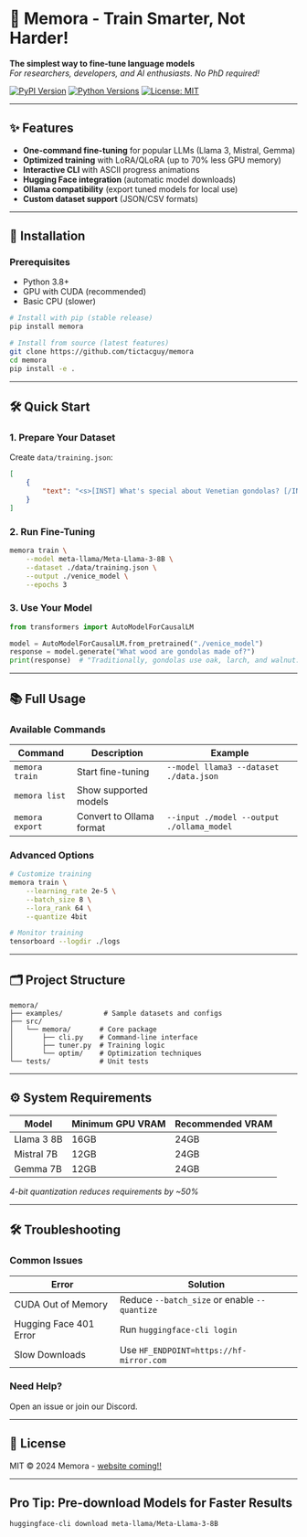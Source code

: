 # 🧠 Memora - Train Smarter, Not Harder! 
**The simplest way to fine-tune language models**  
*For researchers, developers, and AI enthusiasts. No PhD required!*

[![PyPI Version](https://img.shields.io/pypi/v/memora)](https://pypi.org/project/memora/)
[![Python Versions](https://img.shields.io/pypi/pyversions/memora)](https://pypi.org/project/memora/)
[![License: MIT](https://img.shields.io/badge/License-MIT-yellow.svg)](https://opensource.org/licenses/MIT)

---

## ✨ Features  
- **One-command fine-tuning** for popular LLMs (Llama 3, Mistral, Gemma)  
- **Optimized training** with LoRA/QLoRA (up to 70% less GPU memory)  
- **Interactive CLI** with ASCII progress animations  
- **Hugging Face integration** (automatic model downloads)  
- **Ollama compatibility** (export tuned models for local use)  
- **Custom dataset support** (JSON/CSV formats)  

---

## 🚀 Installation  

### Prerequisites  
- Python 3.8+  
- GPU with CUDA (recommended)
- Basic CPU (slower)  

```bash
# Install with pip (stable release)
pip install memora

# Install from source (latest features)
git clone https://github.com/tictacguy/memora
cd memora
pip install -e .
```

---

## 🛠️ Quick Start

### 1. Prepare Your Dataset
Create `data/training.json`:

```json
[
    {
        "text": "<s>[INST] What's special about Venetian gondolas? [/INST]\n[RESP] Gondolas are hand-built using 8 types of wood and painted black by law since 1562.</s>"
    }
]
```

### 2. Run Fine-Tuning

```bash
memora train \
    --model meta-llama/Meta-Llama-3-8B \
    --dataset ./data/training.json \
    --output ./venice_model \
    --epochs 3
```

### 3. Use Your Model

```python
from transformers import AutoModelForCausalLM

model = AutoModelForCausalLM.from_pretrained("./venice_model")
response = model.generate("What wood are gondolas made of?")
print(response)  # "Traditionally, gondolas use oak, larch, and walnut..."
```

---

## 📚 Full Usage

### Available Commands

| Command        | Description                | Example                          |
|---------------|---------------------------|----------------------------------|
| `memora train`  | Start fine-tuning         | `--model llama3 --dataset ./data.json` |
| `memora list`   | Show supported models     |                                  |
| `memora export` | Convert to Ollama format | `--input ./model --output ./ollama_model` |

### Advanced Options

```bash
# Customize training
memora train \
    --learning_rate 2e-5 \
    --batch_size 8 \
    --lora_rank 64 \
    --quantize 4bit

# Monitor training
tensorboard --logdir ./logs
```

---

## 🗂️ Project Structure

```
memora/
├── examples/          # Sample datasets and configs
├── src/
│   └── memora/       # Core package
│       ├── cli.py    # Command-line interface
│       ├── tuner.py  # Training logic
│       └── optim/    # Optimization techniques
└── tests/            # Unit tests
```

---

## ⚙️ System Requirements

| Model          | Minimum GPU VRAM | Recommended VRAM |
|---------------|-----------------|-----------------|
| Llama 3 8B   | 16GB            | 24GB            |
| Mistral 7B   | 12GB            | 24GB            |
| Gemma 7B     | 12GB            | 24GB            |

*4-bit quantization reduces requirements by ~50%*

---

## 🛠️ Troubleshooting

### Common Issues

| Error                  | Solution                              |
|------------------------|--------------------------------------|
| CUDA Out of Memory     | Reduce `--batch_size` or enable `--quantize` |
| Hugging Face 401 Error | Run `huggingface-cli login`         |
| Slow Downloads        | Use `HF_ENDPOINT=https://hf-mirror.com` |

### Need Help?
Open an issue or join our Discord.

---

## 📜 License

MIT © 2024 Memora - [website coming!!](#)

---

## Pro Tip: Pre-download Models for Faster Results

```bash
huggingface-cli download meta-llama/Meta-Llama-3-8B
```